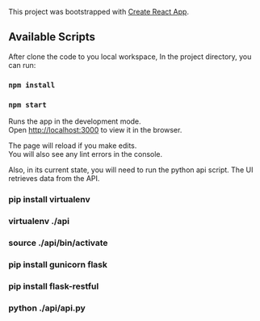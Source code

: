 This project was bootstrapped with [Create React App](https://github.com/facebook/create-react-app).

## Available Scripts

After clone the code to you local workspace, In the project directory, you can run:
### `npm install`

### `npm start`

Runs the app in the development mode.<br>
Open [http://localhost:3000](http://localhost:3000) to view it in the browser.

The page will reload if you make edits.<br>
You will also see any lint errors in the console.

Also, in its current state, you will need to run the python api script. The UI retrieves data from the API.

### pip install virtualenv
### virtualenv ./api
### source ./api/bin/activate
### pip install gunicorn flask
### pip install flask-restful
### python ./api/api.py
